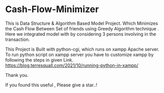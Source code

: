 # Cash-Flow-Minimizer
This is Data Structure & Algorithm Based Model Project. Which Minimizes the Cash Flow Between Set of friends using Greedy Algorithm technique . Here we integrated model with by considering 3 persons involving in the transaction.

This Project is Built with python-cgi, which runs on xampp Apache server. To run python script on xampp server you have to customize xampp by following the steps in given Link. https://blog.terresquall.com/2021/10/running-python-in-xampp/

Thank you.

If you found this useful , Please give a star..!
